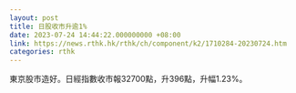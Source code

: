 ```yaml
---
layout: post
title: 日股收市升逾1%
date: 2023-07-24 14:44:22.000000000 +08:00
link: https://news.rthk.hk/rthk/ch/component/k2/1710284-20230724.htm
categories: rthk
---
```


東京股市造好。日經指數收市報32700點，升396點，升幅1.23%。
